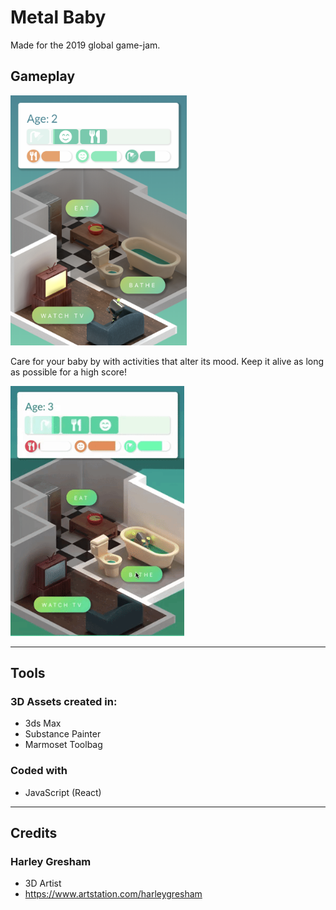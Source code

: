 # Metal Baby

Made for the 2019 global game-jam.

## Gameplay

<img src="./sample_pictures/main.png" height="400px">

Care for your baby by with activities that alter its mood. Keep it alive as long as possible for a high score!

<img src="./sample_pictures/gameplay.gif" height="400px">

---

## Tools

### 3D Assets created in:

- 3ds Max
- Substance Painter
- Marmoset Toolbag

### Coded with

- JavaScript (React)

---

## Credits

### Harley Gresham

- 3D Artist
- https://www.artstation.com/harleygresham
